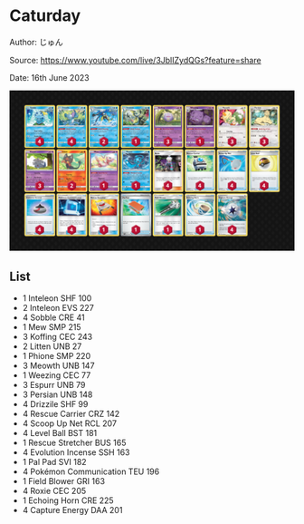# Caturday

Author: じゅん

Source: <https://www.youtube.com/live/3JblIZydQGs?feature=share>

Date: 16th June 2023

![decklist](../../images/PAL/Caturday/1-%20Caturday.png)

## List

* 1 Inteleon SHF 100
* 2 Inteleon EVS 227
* 4 Sobble CRE 41
* 1 Mew SMP 215
* 3 Koffing CEC 243
* 2 Litten UNB 27
* 1 Phione SMP 220
* 3 Meowth UNB 147
* 1 Weezing CEC 77
* 3 Espurr UNB 79
* 3 Persian UNB 148
* 4 Drizzile SHF 99
* 4 Rescue Carrier CRZ 142
* 4 Scoop Up Net RCL 207
* 4 Level Ball BST 181
* 1 Rescue Stretcher BUS 165
* 4 Evolution Incense SSH 163
* 1 Pal Pad SVI 182
* 4 Pokémon Communication TEU 196
* 1 Field Blower GRI 163
* 4 Roxie CEC 205
* 1 Echoing Horn CRE 225
* 4 Capture Energy DAA 201
